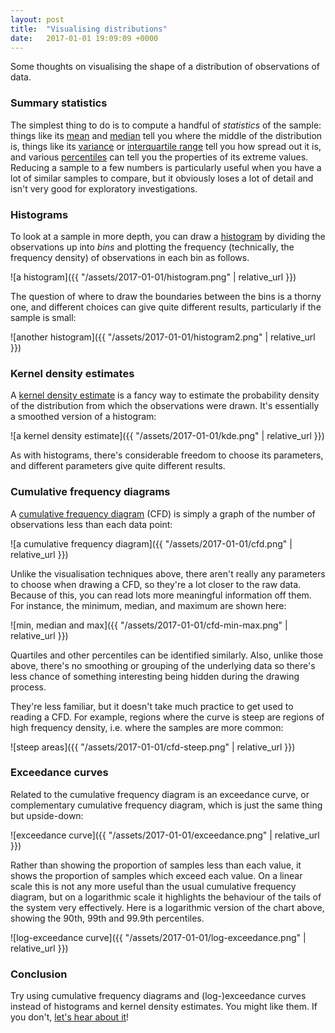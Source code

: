 ```yaml
---
layout: post
title:  "Visualising distributions"
date:   2017-01-01 19:09:09 +0000
---
```


Some thoughts on visualising the shape of a distribution of observations of
data.

### Summary statistics

The simplest thing to do is to compute a handful of _statistics_ of the sample:
things like its [mean](https://en.wikipedia.org/wiki/Mean) and
[median](https://en.wikipedia.org/wiki/Median) tell you where the middle of the
distribution is, things like its
[variance](https://en.wikipedia.org/wiki/Variance#Sample_variance) or
[interquartile range](https://en.wikipedia.org/wiki/Interquartile_range) tell
you how spread out it is, and various
[percentiles](https://en.wikipedia.org/wiki/Percentile) can tell you the
properties of its extreme values. Reducing a sample to a few numbers is
particularly useful when you have a lot of similar samples to compare, but it
obviously loses a lot of detail and isn't very good for exploratory
investigations.

### Histograms

To look at a sample in more depth, you can draw a
[histogram](https://en.wikipedia.org/wiki/Histogram) by dividing the
observations up into _bins_ and plotting the frequency (technically, the
frequency density) of observations in each bin as follows.

![a histogram]({{ "/assets/2017-01-01/histogram.png" | relative_url }})

The question of where to draw the boundaries between the bins is a thorny one,
and different choices can give quite different results, particularly if the
sample is small:

![another histogram]({{ "/assets/2017-01-01/histogram2.png" | relative_url }})

### Kernel density estimates

A [kernel density
estimate](https://en.wikipedia.org/wiki/Kernel_density_estimation) is a fancy
way to estimate the probability density of the distribution from which the
observations were drawn. It's essentially a smoothed version of a histogram:

![a kernel density estimate]({{ "/assets/2017-01-01/kde.png" | relative_url }})

As with histograms, there's considerable freedom to choose its parameters, and
different parameters give quite different results.

### Cumulative frequency diagrams

A [cumulative frequency
diagram](https://en.wikipedia.org/wiki/Cumulative_distribution_function) (CFD)
is simply a graph of the number of observations less than each data point:

![a cumulative frequency diagram]({{ "/assets/2017-01-01/cfd.png" |
relative_url }})

Unlike the visualisation techniques above, there aren't really any parameters
to choose when drawing a CFD, so they're a lot closer to the raw data. Because
of this, you can read lots more meaningful information off them. For instance,
the minimum, median, and maximum are shown here:

![min, median and max]({{ "/assets/2017-01-01/cfd-min-max.png" | relative_url }})

Quartiles and other percentiles can be identified similarly. Also, unlike those
above, there's no smoothing or grouping of the underlying data so there's less
chance of something interesting being hidden during the drawing process.

They're less familiar, but it doesn't take much practice to get used to reading
a CFD. For example, regions where the curve is steep are regions of high
frequency density, i.e. where the samples are more common:

![steep areas]({{ "/assets/2017-01-01/cfd-steep.png" | relative_url }})

### Exceedance curves

Related to the cumulative frequency diagram is an exceedance curve, or
complementary cumulative frequency diagram, which is just the same thing
but upside-down:

![exceedance curve]({{ "/assets/2017-01-01/exceedance.png" | relative_url }})

Rather than showing the proportion of samples less than each value, it shows
the proportion of samples which exceed each value. On a linear scale this is
not any more useful than the usual cumulative frequency diagram, but on a
logarithmic scale it highlights the behaviour of the tails of the system very
effectively. Here is a logarithmic version of the chart above, showing the
90th, 99th and 99.9th percentiles.

![log-exceedance curve]({{ "/assets/2017-01-01/log-exceedance.png" | relative_url }})

### Conclusion

Try using cumulative frequency diagrams and
(log-)exceedance curves instead of histograms and kernel density estimates.
You might like them. If you don't, [let's hear about it](https://twitter.com/DaveCTurner)!
